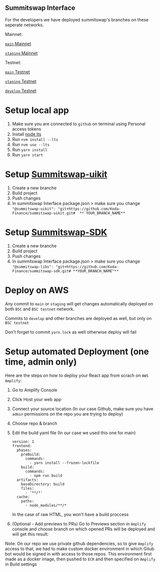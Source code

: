 ## Summitswap Interface

For the developers we have deployed summitswap's branches on these seperate networks.

Mainnet:

[`main` Mainnet](main.d3cj974y5wyhbr.amplifyapp.com)

[`staging` Mainnet](staging.d3cj974y5wyhbr.amplifyapp.com)

Testnet:

[`main` Testnet](main.d1apfotwvb2yrn.amplifyapp.com)

[`staging` Testnet](staging.d1apfotwvb2yrn.amplifyapp.com)

[`develop` Testnet](develop.d1apfotwvb2yrn.amplifyapp.com)

# Setup local app
1. Make sure you are connected to `github` on terminal using Personal access tokens
2. Install [node lts](https://tecadmin.net/install-nvm-macos-with-homebrew/) 
3. Run `nvm install --lts`
4. Run `nvm use --lts`
5. Run `yarn install`
6. Run `yarn start`

# Setup [Summitswap-uikit](https://github.com/Koda-Finance/summitswap-uikit)
1. Create a new branche
2. Build project
3. Push changes
4. In summitswap Interface package.json > make sure you change	`"@summitswap-uikit": "git+https://github.com/Koda-Finance/summitswap-uikit.git#  ** YOUR_BRANCH_NAME** `

# Setup [Summitswap-SDK](https://github.com/Koda-Finance/summitswap-sdk)
1. Create a new branche
2. Build project
3. Push changes
4. In summitswap Interface package.json > make sure you change	`"@summitswap-libs": "git+https://github.com/Koda-Finance/summitswap-sdk.git# **YOUR_BRANCH_NAME"**`
    

# Deploy on AWS

Any commit to `main` or `staging` will get changes automatically deployed on both `BSC` and `BSC testnet` network.

Commits to `develop` and other branches are deployed as well, but only on `BSC testnet`

Don't forget to commit `yarn.lock` as well otherwise deploy will fail


# Setup automated Deployment (one time, admin only)

Here are the steps on how to deploy your React app from scrach on `AWS Amplify`:

1. Go to Amplify Console
2. Click Host your web app
3. Connect your source location (In our case Github, make sure you have `admin` permissions on the repo you are trying to deploy)
4. Choose repo & branch
5. Edit the build yaml file (In our case we used this one for main)

    ``` YML
    version: 1
    frontend:
      phases:
        preBuild:
          commands:
            - yarn install --frozen-lockfile
        build:
          commands:
            - npm run build
      artifacts:
        baseDirectory: build
        files:
          - '**/*'
      cache:
        paths:
          - node_modules/**/*
    ```

    In the case of raw HTML, you won't have a build proccess
6. (Optional - Add previews to PRs) Go to Previews section in `Amplify` console and choose branch on which opened PRs will be deployed and will get this result:

Note: 
  On our repo we use private github dependencies, so to give `Amplify` access to that, we had to make custom docker environment in which Gitub bot would be signed in with access to those repos.
  This environment first made as a docker image, then pushed to `ECR` and then specified on `Amplify` in Build settings
